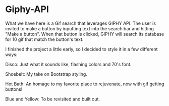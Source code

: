 # Giphy-API

What we have here is a Gif search that leverages GIPHY API.  The user is invited to make a button by inputting text into the search bar and hitting "Make a button".  When that button is clicked, GIPHY will search its database for 10 gif that match the button's text.

I finished the project a little early, so I decided to style it in a few different ways: 

Disco: Just what it sounds like, flashing colors and 70's font.

Shoebelt: My take on Bootstrap styling.

Hot Bath: An homage to my favorite place to rejuvenate, now with gif getting buttons!

Blue and Yellow: To be revisited and built out.